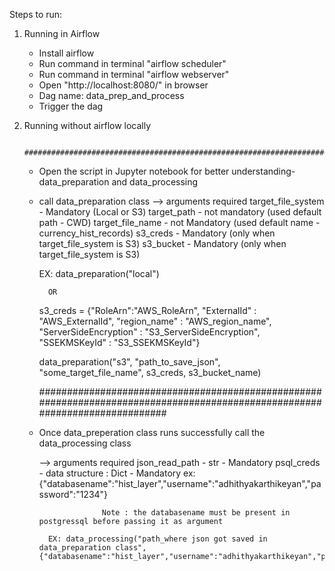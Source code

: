 Steps to run:

1. Running in Airflow

	- Install airflow 
	- Run command in terminal "airflow scheduler"
	- Run command in terminal "airflow webserver"
	- Open "http://localhost:8080/" in browser
	- Dag name: data_prep_and_process
	- Trigger the dag


2. Running without airflow locally

		#############################################################################################################################

	- Open the script in Jupyter notebook for better understanding- data_preparation and data_processing
	- call data_preparation class 
		--> arguments required
					target_file_system - Mandatory (Local or S3)
					target_path -  not mandatory (used default path - CWD)
					target_file_name - not Mandatory (used default name - currency_hist_records)
					s3_creds -  Mandatory (only when target_file_system is S3)
					s3_bucket - Mandatory (only when target_file_system is S3)

		EX: data_preparation("local") 

			OR

		s3_creds = {"RoleArn":"AWS_RoleArn",
					"ExternalId" : "AWS_ExternalId",
					"region_name" : "AWS_region_name",
					"ServerSideEncryption" : "S3_ServerSideEncryption",
					"SSEKMSKeyId" : "S3_SSEKMSKeyId"}


		data_preparation("s3", "path_to_save_json", "some_target_file_name", s3_creds, s3_bucket_name)

		#############################################################################################################################

	- Once data_preperation class runs successfully call the data_processing class

		--> arguments required
					json_read_path - str - Mandatory 
					psql_creds - data structure : Dict - Mandatory 
						ex: 
						{"databasename":"hist_layer","username":"adhithyakarthikeyan","password":"1234"}

						Note : the databasename must be present in postgressql before passing it as argument

			EX: data_processing("path_where json got saved in data_preparation class", {"databasename":"hist_layer","username":"adhithyakarthikeyan","password":"1234"})


